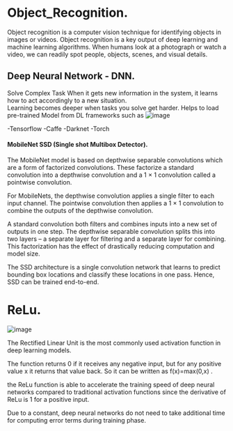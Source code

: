 # Object_Recognition.
Object recognition is a computer vision technique for identifying objects in images or videos. Object recognition is a key output of deep learning and machine learning algorithms. When humans look at a photograph or watch a video, we can readily spot people, objects, scenes, and visual details.

## Deep Neural Network - DNN.
Solve Complex Task
When it gets new information in the system, it learns how to act accordingly to a new situation.  
Learning becomes deeper when tasks you solve get harder. 
Helps to load pre-trained Model from DL frameworks such as
![image](https://user-images.githubusercontent.com/67863890/100054411-fb622100-2e47-11eb-95f8-eb97a91216cb.png)

-Tensorflow
-Caffe
-Darknet
-Torch

#### MobileNet SSD (Single shot Multibox Detector).

The MobileNet model is based on depthwise separable convolutions which are a form of factorized convolutions. These factorize a standard convolution into a depthwise convolution and a 1 × 1 convolution called a pointwise convolution.

For MobileNets, the depthwise convolution applies a single filter to each input channel. The pointwise convolution then applies a 1 × 1 convolution to combine the outputs of the depthwise convolution.

A standard convolution both filters and combines inputs into a new set of outputs in one step. The depthwise separable convolution splits this into two layers – a separate layer for filtering and a separate layer for combining. This factorization has the effect of drastically reducing computation and model size.

The SSD architecture is a single convolution network that learns to predict bounding box locations and classify these locations in one pass. Hence, SSD can be trained end-to-end. 



# ReLu.

![image](https://user-images.githubusercontent.com/67863890/100054499-277da200-2e48-11eb-9bf7-9eb45c68d37d.png)



The Rectified Linear Unit is the most commonly used activation function in deep learning models. 

The function returns 0 if it receives any negative input, but for any positive value  x  it returns that value back. So it can be written as  f(x)=max(0,x) .

the ReLu function is able to accelerate the training speed of deep neural networks compared to traditional activation functions since the derivative of ReLu is 1 for a positive input. 

Due to a constant, deep neural networks do not need to take additional time for computing error terms during training phase.


